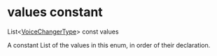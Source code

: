 


# values constant







List&lt;[VoiceChangerType](../../zego_uikit_prebuilt_live_audio_room/VoiceChangerType.md)> const values
  




<p>A constant List of the values in this enum, in order of their declaration.</p>










